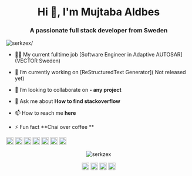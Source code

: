 <h1 align="center">Hi 👋, I'm Mujtaba Aldbes</h1>
<h3 align="center">A passionate full stack developer from Sweden</h3>
<p align="left"> <img src=https://komarev.com/ghpvc/?username=serkzex alt=serkzex/> </p>

- 👨‍💻 My current fulltime job [Software Engineer in Adaptive AUTOSAR](VECTOR Sweden)

- 🔭 I’m currently working on [ReStructuredText Generator]( Not released yet)

- 👯 I’m looking to collaborate on **- any project**

- 💬 Ask me about **How to find stackoverflow**

- 📫 How to reach me **here**

- ⚡ Fun fact **Chai over coffee **

<p align="left"><img src=https://konpa.github.io/devicon/devicon.git/icons/android/android-original-wordmark.svg alt=android width="20" height="20"/> <img src=https://konpa.github.io/devicon/devicon.git/icons/c/c-original.svg alt=c width="20" height="20"/> <img src=https://konpa.github.io/devicon/devicon.git/icons/cplusplus/cplusplus-original.svg alt=cplusplus width="20" height="20"/> <img src=https://konpa.github.io/devicon/devicon.git/icons/html5/html5-original-wordmark.svg alt=html5 width="20" height="20"/> <img src=https://konpa.github.io/devicon/devicon.git/icons/java/java-original-wordmark.svg alt=java width="20" height="20"/> <img src=https://konpa.github.io/devicon/devicon.git/icons/javascript/javascript-original.svg alt=javascript width="20" height="20"/> <img src=https://konpa.github.io/devicon/devicon.git/icons/mysql/mysql-original-wordmark.svg alt=mysql width="20" height="20"/></p><p align="center"> <img src=https://github-readme-stats.vercel.app/api?username=serkzex&show_icons=true alt=serkzex /> </p>

<p align="center">
<a href=https://codepen.io/serkzex target="blank"><img align="center" src=https://cdn.jsdelivr.net/npm/simple-icons@3.0.1/icons/codepen.svg alt="serkzex" height="20" width="20" /></a>
<a href=https://dev.to/serkzex target="blank"><img align="center" src=https://cdn.jsdelivr.net/npm/simple-icons@3.0.1/icons/dev-dot-to.svg alt="serkzex" height="20" width="20" /></a>
<a href=https://linkedin.com/in/mujtabaaldebes target="blank"><img align="center" src=https://cdn.jsdelivr.net/npm/simple-icons@3.0.1/icons/linkedin.svg alt="mujtabaaldebes" height="20" width="20" /></a>
<a href=https://stackoverflow.com/serkzex target="blank"><img align="center" src=https://cdn.jsdelivr.net/npm/simple-icons@3.0.1/icons/stackoverflow.svg alt="serkzex" height="20" width="20" /></a>
</p>
